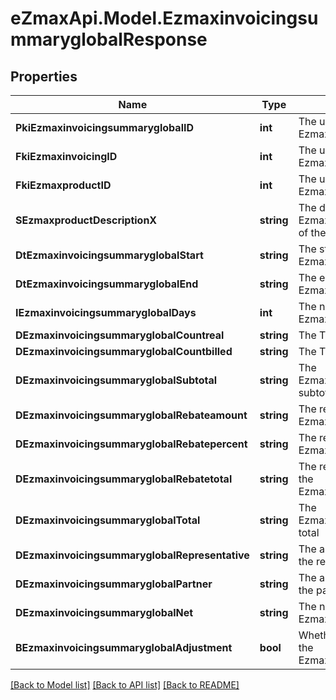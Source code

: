 
# eZmaxApi.Model.EzmaxinvoicingsummaryglobalResponse

## Properties

Name | Type | Description | Notes
------------ | ------------- | ------------- | -------------
**PkiEzmaxinvoicingsummaryglobalID** | **int** | The unique ID of the Ezmaxinvoicingsummaryglobal | [optional] 
**FkiEzmaxinvoicingID** | **int** | The unique ID of the Ezmaxinvoicing | [optional] 
**FkiEzmaxproductID** | **int** | The unique ID of the Ezmaxproduct | 
**SEzmaxproductDescriptionX** | **string** | The description of the Ezmaxproduct in the language of the requester | 
**DtEzmaxinvoicingsummaryglobalStart** | **string** | The start date for the Ezmaxinvoicingsummaryglobal | 
**DtEzmaxinvoicingsummaryglobalEnd** | **string** | The end date for the Ezmaxinvoicingsummaryglobal | 
**IEzmaxinvoicingsummaryglobalDays** | **int** | The number of days for the Ezmaxinvoicingsummaryglobal | 
**DEzmaxinvoicingsummaryglobalCountreal** | **string** | The The count item calculated | 
**DEzmaxinvoicingsummaryglobalCountbilled** | **string** | The The count item billed | 
**DEzmaxinvoicingsummaryglobalSubtotal** | **string** | The Ezmaxinvoicingsummaryglobal subtotal | 
**DEzmaxinvoicingsummaryglobalRebateamount** | **string** | The rebate amount for the Ezmaxinvoicingsummaryglobal | 
**DEzmaxinvoicingsummaryglobalRebatepercent** | **string** | The rebate percentage of the Ezmaxinvoicingsummaryglobal | 
**DEzmaxinvoicingsummaryglobalRebatetotal** | **string** | The rebate amount total for the Ezmaxinvoicingsummaryglobal | 
**DEzmaxinvoicingsummaryglobalTotal** | **string** | The Ezmaxinvoicingsummaryglobal total | 
**DEzmaxinvoicingsummaryglobalRepresentative** | **string** | The amount of commission for the representative | [optional] 
**DEzmaxinvoicingsummaryglobalPartner** | **string** | The amount of commission for the partner | [optional] 
**DEzmaxinvoicingsummaryglobalNet** | **string** | The net amount of the Ezmaxinvoicingsummaryglobal | [optional] 
**BEzmaxinvoicingsummaryglobalAdjustment** | **bool** | Whether it is adjustment for the Ezmaxinvoicingsummaryglobal | 

[[Back to Model list]](../README.md#documentation-for-models)
[[Back to API list]](../README.md#documentation-for-api-endpoints)
[[Back to README]](../README.md)

